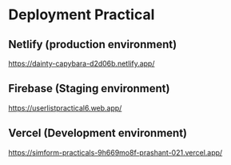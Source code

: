 # Deployment Practical

## Netlify (production environment)
https://dainty-capybara-d2d06b.netlify.app/

## Firebase (Staging environment)
https://userlistpractical6.web.app/

## Vercel (Development environment)
https://simform-practicals-9h669mo8f-prashant-021.vercel.app/
